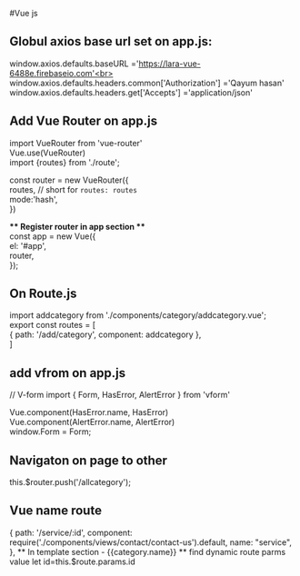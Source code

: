 #Vue js
## Globul axios base url set on app.js:
  window.axios.defaults.baseURL ='https://lara-vue-6488e.firebaseio.com'<br>
  window.axios.defaults.headers.common['Authorization'] ='Qayum hasan'<br>
  window.axios.defaults.headers.get['Accepts'] ='application/json'<br>
  
## Add Vue Router on app.js
  import VueRouter from 'vue-router'<br>
  Vue.use(VueRouter)<br>
  import {routes} from './route';<br>
  
  const router = new VueRouter({ <br>
    routes, // short for `routes: routes`<br>
    mode:'hash',<br>
  })<br>
  
  <b>** Register router in app section **</b> <br>
    const app = new Vue({ <br>
      el: '#app',<br>
      router, <br>
    });
  
## On Route.js
  import addcategory from './components/category/addcategory.vue';<br>
  export const routes = [<br>
    { path: '/add/category', component: addcategory },<br>
  ]<br>
 
## add vfrom on app.js
  // V-form
import { Form, HasError, AlertError } from 'vform'<br>

Vue.component(HasError.name, HasError)<br>
Vue.component(AlertError.name, AlertError)<br>
window.Form = Form;<br>

## Navigaton on page to other 
  this.$router.push('/allcategory');
## Vue name route
  {
        path: '/service/:id',
        component: require('./components/views/contact/contact-us').default,
        name: "service",
    },
  ** In template section
  <router-link :to="{ name: 'service', params: { id: category.id }}">- {{category.name}}</router-link>
  ** find dynamic route parms value
  let id=this.$route.params.id
  
